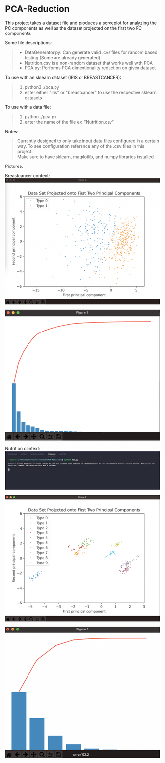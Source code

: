# PCA-Reduction
This project takes a dataset file and produces a screeplot for analyzing the PC components as well as the dataset projected on the first two PC components.


Some file descriptions: 
 >  - DataGenerator.py: Can generate valid .cvs files for random based testing (Some are already generated)
 >  - Nutrition.csv is a non-random dataset that works well with PCA
 >  - PCA.py: Performs PCA dimentionality reduction on given dataset

     
To use with an sklearn dataset (IRIS or BREASTCANCER): 
 > 1. python3 ./pca.py
 > 2. enter either "iris" or "breastcancer" to use the respective sklearn datasets


To use with a data file: 
> 1. python ./pca.py 
> 2. enter the name of the file ex. "Nutrition.csv"
  
Notes: 

> Currently designed to only take input data files configured in a certain way. To see configuration reference any of the .csv files in this project.  
> Make sure to have sklearn, matplotlib, and numpy libraries installed 

Pictures: 

Breastcancer context: 
![image1](output_images/Breastcancer-Projection.png?raw=true "pictransferINIT")

![image2](output_images/Breastcancer-Scree.png?raw=true "pictransferINIT")

Nutrition context: 
![image3](output_images/Nutrition-CLI.png?raw=true "pictransferINIT")

![image4](output_images/Nutrition-Projection.png?raw=true "pictransferINIT")

![image5](output_images/Nutrition-Scree.png?raw=true "pictransferINIT")





